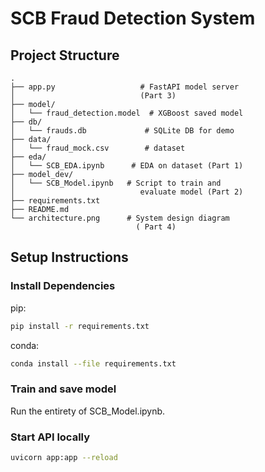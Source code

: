 # SCB Fraud Detection System
## Project Structure
```
.
├── app.py                   # FastAPI model server 
│                            (Part 3)
├── model/
│   └── fraud_detection.model  # XGBoost saved model
├── db/
│   └── frauds.db             # SQLite DB for demo
├── data/
│   └── fraud_mock.csv        # dataset
├── eda/
│   └── SCB_EDA.ipynb      # EDA on dataset (Part 1)
├── model_dev/
│   └── SCB_Model.ipynb   # Script to train and 
│                            evaluate model (Part 2)
├── requirements.txt
├── README.md
└── architecture.png      # System design diagram 
                            ( Part 4)
```
## Setup Instructions
### Install Dependencies
pip: 
```bash
pip install -r requirements.txt
```

conda:
```bash
conda install --file requirements.txt
```
### Train and save model
Run the entirety of SCB_Model.ipynb.
### Start API locally
```bash
uvicorn app:app --reload
```